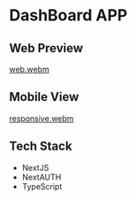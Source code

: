 # DashBoard APP
## Web Preview

[web.webm](https://github.com/futoid/assignment-app/assets/65010518/5cd48771-1ec3-4c79-a9eb-af9872abeb6f)

## Mobile View

[responsive.webm](https://github.com/futoid/assignment-app/assets/65010518/1cc2fbe5-eafb-4966-9bf1-f1d6895cb32d)

## Tech Stack
- NextJS
- NextAUTH
- TypeScript
